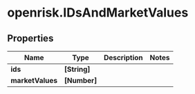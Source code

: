 # openrisk.IDsAndMarketValues

## Properties

Name | Type | Description | Notes
------------ | ------------- | ------------- | -------------
**ids** | **[String]** |  | 
**marketValues** | **[Number]** |  | 



